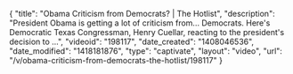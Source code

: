 {
    "title": "Obama Criticism from Democrats? | The Hotlist",
    "description": "President Obama is getting a lot of criticism from... Democrats. Here's Democratic Texas Congressman, Henry Cuellar, reacting to the president's decision to ...",
    "videoid": "198117",
    "date_created": "1408046536",
    "date_modified": "1418181876",
    "type": "captivate",
    "layout": "video",
    "url": "\/v\/obama-criticism-from-democrats-the-hotlist\/198117"
}